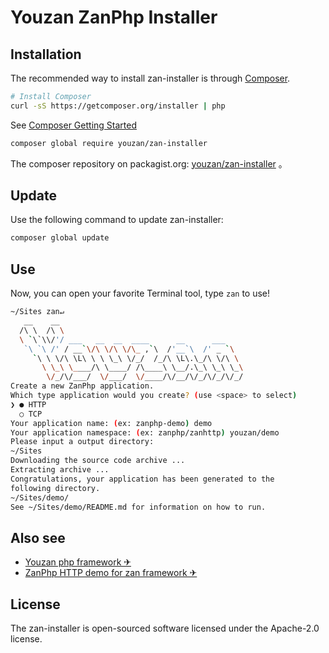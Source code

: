 # Youzan ZanPhp Installer

## Installation
The recommended way to install zan-installer is through
[Composer](http://getcomposer.org).

```bash
# Install Composer
curl -sS https://getcomposer.org/installer | php
```
See [Composer Getting Started](https://getcomposer.org/doc/00-intro.md)


```bash
composer global require youzan/zan-installer
```
The composer repository on packagist.org: [youzan/zan-installer](https://packagist.org/packages/youzan/zan-installer) 。

## Update
Use the following command to update zan-installer:

```bash
composer global update
```


## Use
Now, you can open your favorite Terminal tool, type `zan` to use!

```bash
~/Sites zan↵
   __    __
  /\ \  /\ \
  \ `\`\\/'/ ___   __  __  ____      __      ___
   `\ `\ /' / __`\/\ \/\ \/\_ ,`\  /'__`\  /' _ `\
     `\ \ \/\ \L\ \ \ \_\ \/_/  /_/\ \L\.\_/\ \/\ \
       \ \_\ \____/\ \____/ /\____\ \__/.\_\ \_\ \_\
        \/_/\/___/  \/___/  \/____/\/__/\/_/\/_/\/_/
Create a new ZanPhp application.
Which type application would you create? (use <space> to select)
❯ ● HTTP
  ○ TCP
Your application name: (ex: zanphp-demo) demo
Your application namespace: (ex: zanphp/zanhttp) youzan/demo
Please input a output directory:
~/Sites
Downloading the source code archive ...
Extracting archive ...
Congratulations, your application has been generated to the 
following directory.
~/Sites/demo/
See ~/Sites/demo/README.md for information on how to run.
```

## Also see
- [Youzan php framework &#9992;](https://github.com/youzan/zan) 
- [ZanPhp HTTP demo for zan framework &#9992;](https://github.com/youzan/zanhttp)

## License
The zan-installer is open-sourced software licensed under the Apache-2.0 license.


